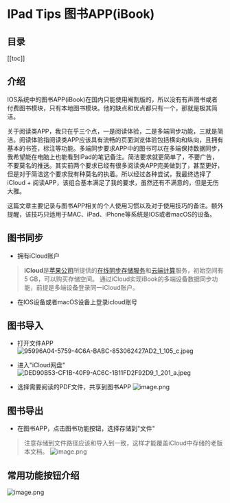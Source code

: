 # IPad Tips 图书APP(iBook)

## 目录
[[toc]]

## 介绍

IOS系统中的图书APP(iBook)在国内只能使用阉割版的，所以没有有声图书或者付费图书模块，只有本地图书模块。他的缺点和优点都只有一个，那就是极其简洁。

关于阅读类APP，我只在乎三个点，一是阅读体验，二是多端同步功能，三就是简洁。阅读体验指阅读类APP应该具有流畅的页面浏览体验包括横向和纵向，且拥有基本的书签，标注等功能。多端同步要求APP中的图书可以在多端保持数据同步，我希望能在电脑上也能看到IPad的笔记备注。简洁要求就更简单了，不要广告，不要莫名的推送。其实前两个要求已经有很多阅读类APP完美做到了，甚至更好，但是对于简洁这个要求我有种莫名的执着。所以经过各种尝试，我最终选择了iCloud + 阅读APP，该组合基本满足了我的要求，虽然还有不满意的，但是无伤大雅。

这篇文章主要记录与图书APP相关的个人使用习惯以及对于使用技巧的备注。额外提醒，该技巧只适用于MAC、iPad、iPhone等系统是IOS或者macOS的设备。

## 图书同步

- 拥有iCloud账户
> **iCloud**是[苹果公司](https://zh.wikipedia.org/wiki/%E8%8B%B9%E6%9E%9C%E5%85%AC%E5%8F%B8 "苹果公司")所提供的[在线同步存储服务](https://zh.wikipedia.org/wiki/%E7%BD%91%E7%BB%9C%E7%A1%AC%E7%9B%98 "网络硬盘")和[云端计算](https://zh.wikipedia.org/wiki/%E4%BA%91%E7%AB%AF%E8%AE%A1%E7%AE%97 "云端计算")服务，初始空间有5 GB，可以购买存储空间。
> 通过iCloud实现iBook的多端设备数据同步功能，前提是多端设备登录同一iCloud账户。
- 在IOS设备或者macOS设备上登录icloud账号

## 图书导入

- 打开文件APP
![95996A04-5759-4C6A-BABC-853062427AD2_1_105_c.jpeg](https://p3-juejin.byteimg.com/tos-cn-i-k3u1fbpfcp/8f6810b3ac144a3f971851bc9290269d~tplv-k3u1fbpfcp-watermark.image?)

- 进入"iCloud网盘"
![DED90B53-CF1B-40F9-AC6C-1B11FD2F92D9_1_201_a.jpeg](https://p1-juejin.byteimg.com/tos-cn-i-k3u1fbpfcp/e57616e0a9f9437aba75c1d708228a10~tplv-k3u1fbpfcp-watermark.image?)

- 选择需要阅读的PDF文件，共享到图书APP
![image.png](https://p3-juejin.byteimg.com/tos-cn-i-k3u1fbpfcp/a53b65fc3b9e4d0cbca966713b26a558~tplv-k3u1fbpfcp-watermark.image?)

## 图书导出

- 在图书APP，点击图书功能按钮，选择存储到"文件"
> 注意存储到文件路径应该和导入到一致，这样才能覆盖iCloud中存储的老版本文档。
![image.png](https://p9-juejin.byteimg.com/tos-cn-i-k3u1fbpfcp/9d7ee9dffac241bcb35575ead18a0e5f~tplv-k3u1fbpfcp-watermark.image?)

## 常用功能按钮介绍

![image.png](https://p3-juejin.byteimg.com/tos-cn-i-k3u1fbpfcp/840783020ff246aeb1e4437b1f136112~tplv-k3u1fbpfcp-watermark.image?)